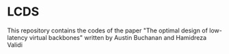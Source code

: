# LCDS
This repository contains the codes of the paper "The optimal design of low-latency virtual backbones" written by Austin Buchanan and Hamidreza Validi

